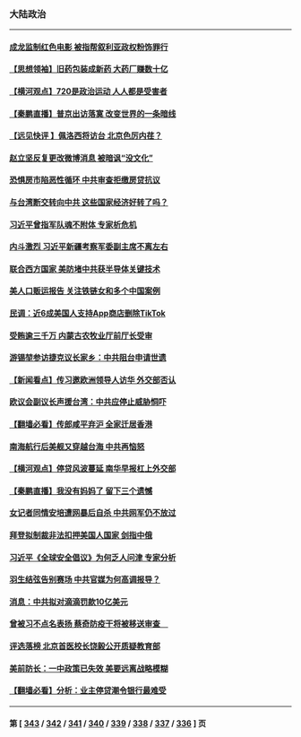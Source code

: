 ### 大陆政治
---
#### [成龙监制红色电影 被指帮叙利亚政权粉饰罪行](../../pages/ncid277/n13785624.md) 
#### [【思想领袖】旧药包装成新药 大药厂赚数十亿](../../pages/ncid277/n13771487.md) 
#### [【横河观点】720是政治运动 人人都是受害者](../../pages/ncid277/n13785657.md) 
#### [【秦鹏直播】普京出访落寞 改变世界的一条暗线](../../pages/ncid277/n13785653.md) 
#### [【远见快评 】佩洛西将访台 北京色厉内荏？](../../pages/ncid277/n13785617.md) 
#### [赵立坚反复更改微博消息 被暗讽“没文化”](../../pages/ncid277/n13785585.md) 
#### [恐惧房市陷恶性循环 中共审查拒缴房贷抗议](../../pages/ncid277/n13785557.md) 
#### [与台湾断交转向中共 这些国家经济好转了吗？](../../pages/ncid277/n13785465.md) 
#### [习近平曾指军队魂不附体 专家析危机](../../pages/ncid277/n13785453.md) 
#### [内斗激烈 习近平新疆考察军委副主席不离左右](../../pages/ncid277/n13784874.md) 
#### [联合西方国家 美防堵中共获半导体关键技术](../../pages/ncid277/n13784887.md) 
#### [美人口贩运报告 关注铁链女和多个中国案例](../../pages/ncid277/n13785235.md) 
#### [民调：近6成美国人支持App商店删除TikTok](../../pages/ncid277/n13785206.md) 
#### [受贿逾三千万 内蒙古农牧业厅前厅长受审](../../pages/ncid277/n13785251.md) 
#### [游锡堃参访捷克议长家乡：中共阻台申请世遗](../../pages/ncid277/n13785163.md) 
#### [【新闻看点】传习邀欧洲领导人访华 外交部否认](../../pages/ncid277/n13784701.md) 
#### [欧议会副议长声援台湾：中共应停止威胁恫吓](../../pages/ncid277/n13785107.md) 
#### [【翻墙必看】传郎咸平弃沪 全家迁居香港](../../pages/ncid277/n13784894.md) 
#### [南海航行后美舰又穿越台海 中共再恼怒](../../pages/ncid277/n13784908.md) 
#### [【横河观点】停贷风波蔓延 南华早报杠上外交部](../../pages/ncid277/n13784806.md) 
#### [【秦鹏直播】我没有妈妈了 留下三个遗憾](../../pages/ncid277/n13784788.md) 
#### [女记者同情安培遭网暴后自杀 中共网军仍不放过](../../pages/ncid277/n13784810.md) 
#### [拜登拟制裁非法扣押美国人国家 剑指中俄](../../pages/ncid277/n13784765.md) 
#### [习近平《全球安全倡议》为何乏人问津 专家分析](../../pages/ncid277/n13784733.md) 
#### [羽生结弦告别赛场 中共官媒为何高调报导？](../../pages/ncid277/n13784746.md) 
#### [消息：中共拟对滴滴罚款10亿美元](../../pages/ncid277/n13784689.md) 
#### [曾被习不点名表扬 蔡奇防疫干将被移送审查　](../../pages/ncid277/n13784594.md) 
#### [评选落榜 北京首医校长饶毅公开质疑教育部](../../pages/ncid277/n13784306.md) 
#### [美前防长：一中政策已失效 美要远离战略模糊](../../pages/ncid277/n13784241.md) 
#### [【翻墙必看】分析：业主停贷潮令银行最难受](../../pages/ncid277/n13784181.md) 

---
#### 第 [ [343](./343.md) / [342](./342.md) / [341](./341.md) / [340](./340.md) / [339](./339.md) / [338](./338.md) / [337](./337.md) / [336](./336.md) ] 页
